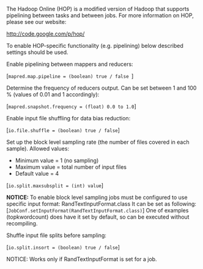 The Hadoop Online (HOP) is a modified version of Hadoop
that supports pipelining between tasks and between jobs. For more
information on HOP, please see our website:

   http://code.google.com/p/hop/

To enable HOP-specific functionality (e.g. pipelining) below described settings should be used.

Enable pipelining between mappers and reducers:

[<code>mapred.map.pipeline = (boolean) true / false </code>]

Determine the frequency of reducers output. Can be set between 1 and
100 % (values of 0.01 and 1 accordingly):

[<code>mapred.snapshot.frequency = (float) 0.0 to 1.0</code>]

Enable input file shuffling for data bias reduction:

[<code>io.file.shuffle = (boolean) true / false</code>]

Set up the block level sampling rate (the number of files covered in each sample). Allowed values:
<ul>
<li>Minimum value = 1 (no sampling) </li>
<li>Maximum value = total number of input files </li> 
<li>Default value = 4 </li> 
</ul>

[<code>io.split.maxsubsplit = (int) value</code>]

<b>NOTICE:</b>
To enable block level sampling jobs must be configured to use specific
input format: RandTextInputFormat.class It can be set as following:
[<code>JobConf.setInputFormat(RandTextInputFormat.class)</code>]
One of examples (topkwordcount) does have it set by default, so can
be executed without recompiling.

Shuffle input file splits before sampling:

[<code>io.split.insort = (boolean) true / false</code>]

NOTICE: 
Works only if RandTextInputFormat is set for a job.
